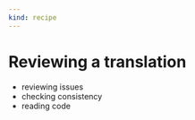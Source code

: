 ```yaml
---
kind: recipe
---
```


# Reviewing a translation

- reviewing issues
- checking consistency
- reading code

